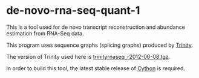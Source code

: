 de-novo-rna-seq-quant-1
=======================

This is a tool used for de novo transcript reconstruction 
and abundance estimation from RNA-Seq data.

This program uses sequence graphs (splicing graphs) produced by 
[Trinity](http://trinityrnaseq.sourceforge.net/).

The version of Trinity used here is 
[trinityrnaseq_r2012-06-08.tgz](http://sourceforge.net/projects/trinityrnaseq/files/trinityrnaseq_r2012-06-08.tgz/download).

In order to build this tool, the latest stable release 
of [Cython](http://cython.org/) is required.

